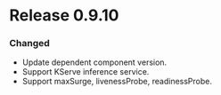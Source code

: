 # Release 0.9.10

### Changed

- Update dependent component version.
- Support KServe inference service.
- Support maxSurge, livenessProbe, readinessProbe.